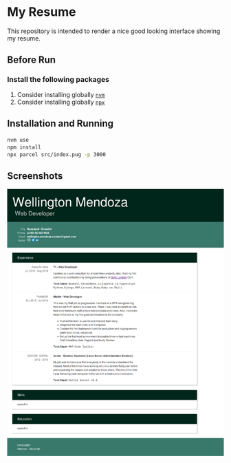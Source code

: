 # My Resume

This repository is intended to render a nice good looking interface
showing my resume.

## Before Run

### Install the following packages
1. Consider installing globally [`nvm`](https://github.com/creationix/nvm#install-script)
1. Consider installing globally [`npx`](https://github.com/zkat/npx#install)

## Installation and Running

```sh
nvm use
npm install
npx parcel src/index.pug -p 3000
```

## Screenshots

![GitHub Logo](/screenshots/resume-draft.png)
